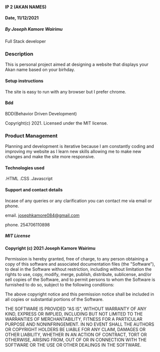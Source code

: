 #### IP 2 (AKAN NAMES)

#### Date, 11/12/2021

##### By Joseph Kamore Wairimu
 Full Stack developer

### Description

This is personal project aimed at designing a website that displays your Akan name based on your birhday.


#### Setup instructions 

The site is easy to run with any browser but I prefer chrome.

#### Bdd
BDD(Behavior Driven Development)

Copyright(c) 2021. Licensed under the MIT license.




### Product Management

Planning and development is iterative because I am constantly coding and improving my website as I learn new skills allowing me to make new changes and make the site more responsive.

#### Technologies used 

 .HTML
 .CSS
 .Javascript

#### Support and contact details

Incase of any queries or any clarification you can contact me via email or phone.

email. josephkamore084@gmail.com

phone. 254706110898

##### MIT License
#### Copyright (c) 2021 Joseph Kamore Wairimu
Permission is hereby granted, free of charge, to any person obtaining a copy of this software and associated documentation files (the "Software"), to deal in the Software without restriction, including without limitation the rights to use, copy, modify, merge, publish, distribute, sublicense, and/or sell copies of the Software, and to permit persons to whom the Software is furnished to do so, subject to the following conditions:

The above copyright notice and this permission notice shall be included in all copies or substantial portions of the Software.

THE SOFTWARE IS PROVIDED "AS IS", WITHOUT WARRANTY OF ANY KIND, EXPRESS OR IMPLIED, INCLUDING BUT NOT LIMITED TO THE WARRANTIES OF MERCHANTABILITY, FITNESS FOR A PARTICULAR PURPOSE AND NONINFRINGEMENT. IN NO EVENT SHALL THE AUTHORS OR COPYRIGHT HOLDERS BE LIABLE FOR ANY CLAIM, DAMAGES OR OTHER LIABILITY, WHETHER IN AN ACTION OF CONTRACT, TORT OR OTHERWISE, ARISING FROM, OUT OF OR IN CONNECTION WITH THE SOFTWARE OR THE USE OR OTHER DEALINGS IN THE SOFTWARE.